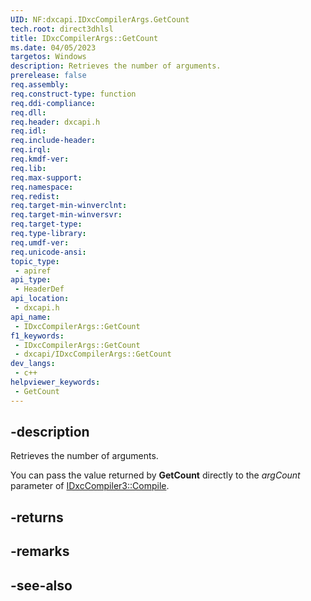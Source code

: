 ```yaml
---
UID: NF:dxcapi.IDxcCompilerArgs.GetCount
tech.root: direct3dhlsl
title: IDxcCompilerArgs::GetCount
ms.date: 04/05/2023
targetos: Windows
description: Retrieves the number of arguments.
prerelease: false
req.assembly: 
req.construct-type: function
req.ddi-compliance: 
req.dll: 
req.header: dxcapi.h
req.idl: 
req.include-header: 
req.irql: 
req.kmdf-ver: 
req.lib: 
req.max-support: 
req.namespace: 
req.redist: 
req.target-min-winverclnt: 
req.target-min-winversvr: 
req.target-type: 
req.type-library: 
req.umdf-ver: 
req.unicode-ansi: 
topic_type:
 - apiref
api_type:
 - HeaderDef
api_location:
 - dxcapi.h
api_name:
 - IDxcCompilerArgs::GetCount
f1_keywords:
 - IDxcCompilerArgs::GetCount
 - dxcapi/IDxcCompilerArgs::GetCount
dev_langs:
 - c++
helpviewer_keywords:
 - GetCount
---
```


## -description

Retrieves the number of arguments.

You can pass the value returned by **GetCount** directly to the *argCount* parameter of [IDxcCompiler3::Compile](./nf-dxcapi-idxccompiler3-compile).

## -returns

## -remarks

## -see-also
